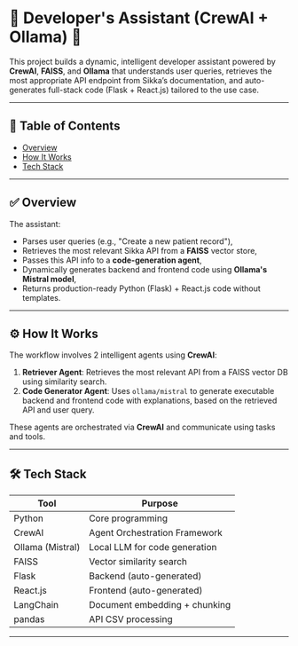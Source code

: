 # 🧠 Developer's Assistant (CrewAI + Ollama) 🚀

This project builds a dynamic, intelligent developer assistant powered by **CrewAI**, **FAISS**, and **Ollama** that understands user queries, retrieves the most appropriate API endpoint from Sikka’s documentation, and auto-generates full-stack code (Flask + React.js) tailored to the use case.

---

## 📌 Table of Contents

- [Overview](#overview)
- [How It Works](#how-it-works)
- [Tech Stack](#tech-stack)

---

## ✅ Overview

The assistant:
- Parses user queries (e.g., "Create a new patient record"),
- Retrieves the most relevant Sikka API from a **FAISS** vector store,
- Passes this API info to a **code-generation agent**,
- Dynamically generates backend and frontend code using **Ollama's Mistral model**,
- Returns production-ready Python (Flask) + React.js code without templates.

---

## ⚙️ How It Works

The workflow involves 2 intelligent agents using **CrewAI**:
1. **Retriever Agent**: Retrieves the most relevant API from a FAISS vector DB using similarity search.
2. **Code Generator Agent**: Uses `ollama/mistral` to generate executable backend and frontend code with explanations, based on the retrieved API and user query.

These agents are orchestrated via **CrewAI** and communicate using tasks and tools.

---

## 🛠 Tech Stack

| Tool          | Purpose                         |
|---------------|---------------------------------|
| Python        | Core programming                |
| CrewAI        | Agent Orchestration Framework   |
| Ollama (Mistral) | Local LLM for code generation |
| FAISS         | Vector similarity search        |
| Flask         | Backend (auto-generated)        |
| React.js      | Frontend (auto-generated)       |
| LangChain     | Document embedding + chunking   |
| pandas        | API CSV processing              |

---
